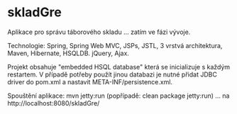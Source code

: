 # skladGre
Aplikace pro správu táborového skladu ... zatím ve fázi vývoje.

Technologie: Spring, Spring Web MVC, JSPs, JSTL, 3 vrstvá architektura, Maven, Hibernate, HSQLDB. jQuery, Ajax.

Projekt obsahuje "embedded HSQL database" která se inicializuje s každým restartem. V případě potřeby použít jinou databazi je nutné přidat JDBC driver do pom.xml a nastavit META-INF/persistence.xml.

Spouštění aplikace: mvn jetty:run (popřípadě: clean package jetty:run) ... na http://localhost:8080/skladGre/
